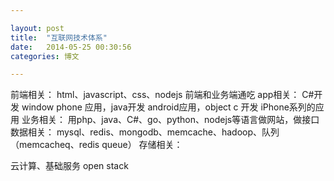 ```yaml
---

layout: post
title:  "互联网技术体系"
date:   2014-05-25 00:30:56
categories: 博文

---
```





前端相关：       html、javascript、css、nodejs 前端和业务端通吃
app相关：       C#开发 window phone 应用，java开发 android应用，object c 开发 iPhone系列的应用
业务相关：       用php、java、C#、go、python、nodejs等语言做网站，做接口
数据相关：       mysql、redis、mongodb、memcache、hadoop、队列（memcacheq、redis queue）
存储相关：       


云计算、基础服务    open stack 